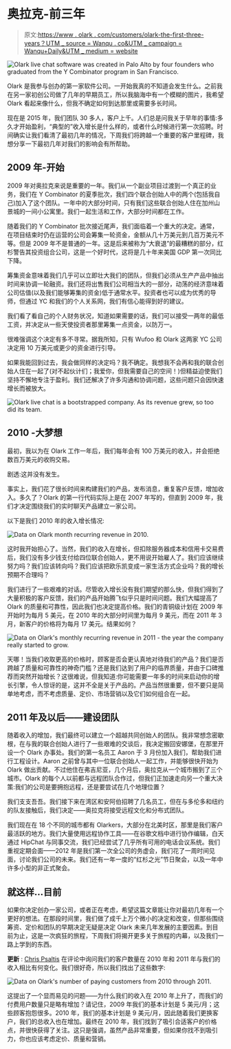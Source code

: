 # 奥拉克-前三年

> 原文:[https://www . olark . com/customers/olark-the-first-three-years？UTM _ source = Wanqu . co&UTM _ campaign = Wanqu+Daily&UTM _ medium = website](https://www.olark.com/customers/olark-the-first-three-years?utm_source=wanqu.co&utm_campaign=Wanqu+Daily&utm_medium=website)

 ![Olark live chat software was created in Palo Alto by four founders who graduated from the Y Combinator program in San Francisco.](../Images/bdc820a01b3cd270d6590fce5e552a31.png "Olark live chat software was created in Palo Alto by four founders who graduated from the Y Combinator program in San Francisco.")

Olark 是我参与创办的第一家软件公司。一开始我真的不知道会发生什么。之前我在另一家初创公司做了几年的早期员工，所以我脑海中有一个模糊的图片，我希望 Olark 看起来像什么，但我不确定如何到达那里或需要多长时间。

现在是 2015 年，我们团队 30 多人，客户上千。人们总是问我关于早年的事情:多久才开始盈利，“典型的”收入增长是什么样的，或者什么时候进行第一次招聘。时间确实让我们看清了最初几年的情况，下周我们将跨越一个重要的客户里程碑，我想分享一下最初几年对我们的影响会有所帮助。

## 2009 年-开始

2009 年对奥拉克来说是重要的一年。我们从一个副业项目过渡到一个真正的业务，我们在 Y Combinator 的夏季批次，我们四个联合创始人中的两个(包括我自己)加入了这个团队。一年中的大部分时间，只有我们这些联合创始人住在加州山景城的一间小公寓里。我们一起生活和工作，大部分时间都在工作。

随着我们的 Y Combinator 批次接近尾声，我们面临着一个重大的决定。通常，在项目结束时仍在运营的公司会筹集一轮资金，金额从几十万美元到几百万美元不等。但是 2009 年不是普通的一年。这是后来被称为“大衰退”的最糟糕的部分，红杉警告其投资组合公司，这是一个好时代，这将是几十年来美国 GDP 第一次同比下降。

筹集资金意味着我们几乎可以立即壮大我们的团队，但我们必须从生产产品中抽出时间来协调一轮融资。我们还将出售我们公司相当大的一部分，动荡的经济意味着公司估值(以及我们能够筹集的资金)低于通常水平。投资者也可以成为优秀的导师，但通过 YC 和我们的个人关系网，我们有信心能得到好的建议。

我们看了看自己的个人财务状况，知道如果需要的话，我们可以接受一两年的最低工资，并决定从一些天使投资者那里筹集一点资金，以防万一。

很难强调这个决定有多不寻常。据我所知，只有 Wufoo 和 Olark 这两家 YC 公司决定用 10 万美元或更少的资金进行引导。

如果我能回到过去，我会做同样的决定吗？我不确定。我想我不会再和我的联合创始人住在一起了(对不起伙计们；我爱你，但我需要自己的空间！)但精益迫使我们坚持不懈地专注于盈利。我们还解决了许多沟通和协调问题，这些问题只会因快速增长而被放大。

![Olark live chat is a bootstrapped company. As its revenue grew, so too did its team.](../Images/a70abb480fddeeb9fc39d07466bc2a6f.png "Olark live chat is a bootstrapped company. As its revenue grew, so too did its team.")

## 2010 -大梦想

最初，我以为在 Olark 工作一年后，我们每年会有 100 万美元的收入，并会拒绝数百万美元的收购交易。

剧透:这并没有发生。

事实上，我们花了很长时间来构建我们的产品，发布消息，重复客户反馈，增加收入。多久了？Olark 的第一行代码实际上是在 2007 年写的，但直到 2009 年，我们才决定围绕我们的实时聊天产品建立一家公司。

以下是我们 2010 年的收入增长情况:

![Data on Olark month recurring revenue in 2010.](../Images/0a3cbb7a6d73a286c229482b4f6d2254.png "Data on Olark month recurring revenue in 2010.")

这时我开始担心了。当然，我们的收入在增长，但扣除服务器成本和信用卡交易费后，我们没有多少钱支付给四位联合创始人，更不用说开始雇人了。我们应该继续努力吗？我们应该转向吗？我们应该把欧乐凯变成一家生活方式企业吗？我的增长预期不合理吗？

我们进行了一些艰难的对话。尽管收入增长没有我们期望的那么快，但我们得到了大量积极的客户反馈，我们的产品开始腾飞似乎只是时间问题。我们大幅提高了 Olark 的质量和可靠性，因此我们也决定提高价格。我们的青铜级计划在 2009 年开始时为每月 5 美元，在 2010 年的大部分时间里为每月 9 美元，而在 2011 年 3 月，新客户的价格将为每月 17 美元。结果如何？

![Data on Olark's monthly recurring revenue in 2011 - the year the company really started to grow.](../Images/e6ba914fe40425f6f0cca81624549dd9.png "Data on Olark's monthly recurring revenue in 2011 - the year the company really started to grow.")

天哪！当我们收取更高的价格时，顾客是否会更认真地对待我们的产品？我们是否跨越了质量和可靠性的神奇门槛？还是我们达到了用户的临界质量，并由于口碑推荐而突然开始增长？这很难说，但我知道:你可能需要一年多的时间来启动你的增长引擎，令人惊讶的是，这并不全是关于产品的。产品当然很重要，但不要只是简单地考虑，而不考虑质量、定价、市场营销以及它们如何组合在一起。

## 2011 年及以后——建设团队

随着收入的增加，我们最终可以建立一个超越共同创始人的团队。我非常想念密歇根，在与我的联合创始人进行了一些艰难的交谈后，我决定搬回安娜堡，在那里开设一个 Olark 办事处。我们的第一名员工 Aaron 于 3 月份加入我们，帮助我们进行工程设计。Aaron 之前曾与其中一位联合创始人一起工作，并能够很快开始为 Olark 做出贡献。不过他住在弗吉尼亚，几个月后，奥拉克从一个城市搬到了三个城市。Olark 的每个人以前都与远程团队合作过，但我们正加速走向另一个重大决策:我们的公司是要拥抱远程，还是要尝试在几个地理位置？

我们支支吾吾。我们接下来在湾区和安阿伯招聘了几名员工，但在与多伦多和纽约的队友接触后，我们决定——奥拉克将接受远程文化和分布式团队。

我们现在在 18 个不同的城市都有 Olarkers，大部分在北美时区，那里是我们客户最活跃的地方。我们大量使用远程协作工具——在谷歌文档中进行协作编辑，白天通过 HipChat 与同事交流，我们已经尝试了几乎所有可用的电话会议系统。我们重视定期会面——2012 年是我们第一次全公司的务虚会，我们花了一周时间见面，讨论我们公司的未来。我们还有一年一度的“红杉之光”节日聚会，以及一年中许多小型的非正式聚会。

## 就这样...目前

如果你决定创办一家公司，或者正在考虑，希望这篇文章能让你对最初几年有一个更好的想法。在那段时间里，我们做了成千上万个微小的决定和改变，但那些围绕筹资、定价和团队的早期决定无疑是决定 Olark 未来几年发展的主要因素。到目前为止，这是一次疯狂的旅程，下周我们将揭开更多关于旅程的内幕，以及我们一路上学到的东西。

**更新** : [Chris Psaltis](https://www.crunchbase.com/person/chris-psaltis) 在评论中询问我们的客户数量在 2010 年和 2011 年与我们的收入相比有何变化。我们很好奇，所以我们找出了这些数字:

![Data on Olark's number of paying customers from 2010 through 2011.](../Images/b54a00bd27c02a42160fc45dcc651164.png "Data on Olark's number of paying customers from 2010 through 2011.")

这提出了一个显而易见的问题——为什么我们的收入在 2010 年上升了，而我们的付费用户数量只是略有增加？请记住，2009 年我们的基本计划是 5 美元/月；这些顾客抱怨很多。2010 年，我们的基本计划是 9 美元/月，因此随着我们更换客户，我们的总收入也在增加。最终在 2010 年，我们找到了吸引合适客户的价格点，并很快获得了关注。这只是强调，虽然产品非常重要，但如果你找不到吸引力，你也应该考虑定价、质量和营销。